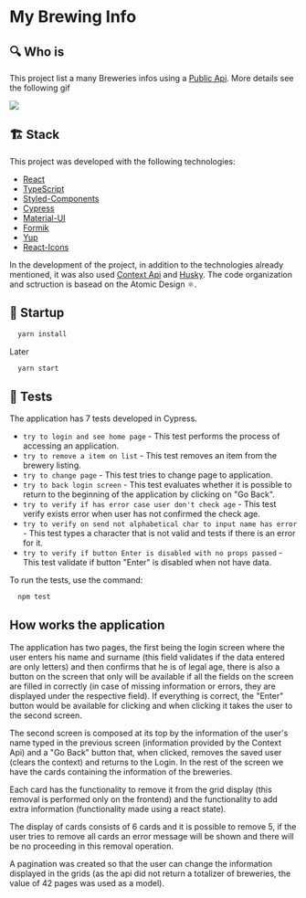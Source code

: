 # My Brewing Info

## :mag: Who is

This project list a many Breweries infos using a [Public Api](https://styled-components.com/). More details see the following gif

![](/public/demonstrationGif.gif)

## :building_construction: Stack
This project was developed with the following technologies:

- [React](https://pt-br.reactjs.org/)
- [TypeScript](https://www.typescriptlang.org/)
- [Styled-Components](https://styled-components.com/)
- [Cypress](https://www.cypress.io/)
- [Material-UI](https://mui.com/pt/)
- [Formik](https://formik.org/docs/overview)
- [Yup](https://www.npmjs.com/package/yup)
- [React-Icons](https://react-icons.github.io/react-icons/)

In the development of the project, in addition to the technologies already mentioned, it was also used [Context Api](https://pt-br.reactjs.org/docs/context.html) and [Husky](https://github.com/typicode/husky). The code organization and sctruction is basead on the Atomic Design :atom_symbol:.

## :rocket: Startup

```js
  yarn install
```
Later

```js
  yarn start
```
## :test_tube: Tests

The application has 7 tests developed in Cypress.

  * `try to login and see home page` - This test performs the process of accessing an application.
  * `try to remove a item on list` - This test removes an item from the brewery listing.
  * `try to change page` - This test tries to change page to application.
  * `try to back login screen` - This test evaluates whether it is possible to return to the beginning of the application by clicking on "Go Back".
  * `try to verify if has error case user don't check age` - This test verify exists error when user has not confirmed the check age.
  * `try to verify on send not alphabetical char to input name has error` - This test types a character that is not valid and tests if there is an error for it.
  * `try to verify if button Enter is disabled with no props passed` - This test validate if button "Enter" is disabled when not have data.

To run the tests, use the command:

```js
  npm test
```

## How works the application

The application has two pages, the first being the login screen where the user enters his name and surname (this field validates if the data entered are only letters) and then confirms that he is of legal age, there is also a button on the screen that only will be available if all the fields on the screen are filled in correctly (in case of missing information or errors, they are displayed under the respective field). If everything is correct, the "Enter" button would be available for clicking and when clicking it takes the user to the second screen.

The second screen is composed at its top by the information of the user's name typed in the previous screen (information provided by the Context Api) and a "Go Back" button that, when clicked, removes the saved user (clears the context) and returns to the Login. In the rest of the screen we have the cards containing the information of the breweries.

Each card has the functionality to remove it from the grid display (this removal is performed only on the frontend) and the functionality to add extra information (functionality made using a react state).

The display of cards consists of 6 cards and it is possible to remove 5, if the user tries to remove all cards an error message will be shown and there will be no proceeding in this removal operation.

A pagination was created so that the user can change the information displayed in the grids (as the api did not return a totalizer of breweries, the value of 42 pages was used as a model).


